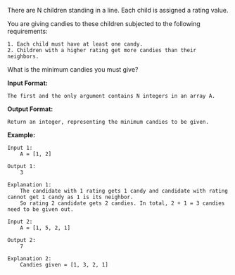 There are N children standing in a line. Each child is assigned a rating value.

You are giving candies to these children subjected to the following requirements:
```
1. Each child must have at least one candy.
2. Children with a higher rating get more candies than their neighbors.
```
What is the minimum candies you must give?

**Input Format:**
```
The first and the only argument contains N integers in an array A.
```
**Output Format:**
```
Return an integer, representing the minimum candies to be given.
```
**Example:**
```
Input 1:
    A = [1, 2]

Output 1:
    3

Explanation 1:
    The candidate with 1 rating gets 1 candy and candidate with rating cannot get 1 candy as 1 is its neighbor. 
    So rating 2 candidate gets 2 candies. In total, 2 + 1 = 3 candies need to be given out.

Input 2:
    A = [1, 5, 2, 1]

Output 2:
    7

Explanation 2:
    Candies given = [1, 3, 2, 1]
```
